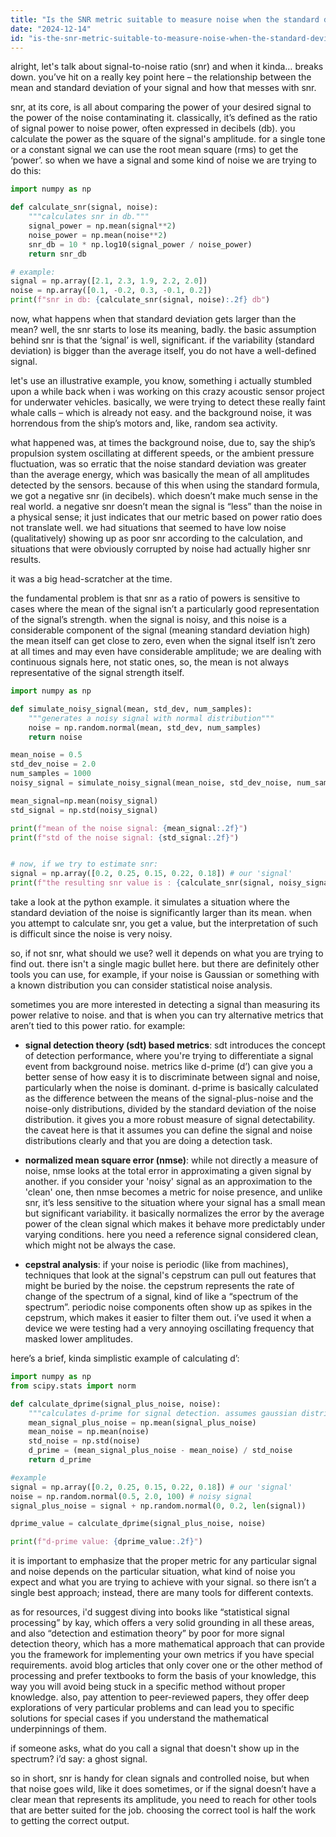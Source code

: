 ```yaml
---
title: "Is the SNR metric suitable to measure noise when the standard deviation is higher than the mean of continuous signal?"
date: "2024-12-14"
id: "is-the-snr-metric-suitable-to-measure-noise-when-the-standard-deviation-is-higher-than-the-mean-of-continuous-signal"
---
```


alright, let's talk about signal-to-noise ratio (snr) and when it kinda… breaks down. you’ve hit on a really key point here – the relationship between the mean and standard deviation of your signal and how that messes with snr.

snr, at its core, is all about comparing the power of your desired signal to the power of the noise contaminating it. classically, it’s defined as the ratio of signal power to noise power, often expressed in decibels (db). you calculate the power as the square of the signal's amplitude. for a single tone or a constant signal we can use the root mean square (rms) to get the ‘power’. so when we have a signal and some kind of noise we are trying to do this:

```python
import numpy as np

def calculate_snr(signal, noise):
    """calculates snr in db."""
    signal_power = np.mean(signal**2)
    noise_power = np.mean(noise**2)
    snr_db = 10 * np.log10(signal_power / noise_power)
    return snr_db

# example:
signal = np.array([2.1, 2.3, 1.9, 2.2, 2.0])
noise = np.array([0.1, -0.2, 0.3, -0.1, 0.2])
print(f"snr in db: {calculate_snr(signal, noise):.2f} db")

```

now, what happens when that standard deviation gets larger than the mean? well, the snr starts to lose its meaning, badly.  the basic assumption behind snr is that the ‘signal’ is well, significant. if the variability (standard deviation) is bigger than the average itself, you do not have a well-defined signal.

let's use an illustrative example, you know, something i actually stumbled upon a while back when i was working on this crazy acoustic sensor project for underwater vehicles. basically, we were trying to detect these really faint whale calls – which is already not easy. and the background noise, it was horrendous from the ship’s motors and, like, random sea activity.

what happened was, at times the background noise, due to, say the ship’s propulsion system oscillating at different speeds, or the ambient pressure fluctuation, was so erratic that the noise standard deviation was greater than the average energy, which was basically the mean of all amplitudes detected by the sensors. because of this when using the standard formula, we got a negative snr (in decibels). which doesn’t make much sense in the real world. a negative snr doesn’t mean the signal is “less” than the noise in a physical sense; it just indicates that our metric based on power ratio does not translate well. we had situations that seemed to have low noise (qualitatively) showing up as poor snr according to the calculation, and situations that were obviously corrupted by noise had actually higher snr results.

it was a big head-scratcher at the time.

the fundamental problem is that snr as a ratio of powers is sensitive to cases where the mean of the signal isn’t a particularly good representation of the signal’s strength. when the signal is noisy, and this noise is a considerable component of the signal (meaning standard deviation high) the mean itself can get close to zero, even when the signal itself isn’t zero at all times and may even have considerable amplitude; we are dealing with continuous signals here, not static ones, so, the mean is not always representative of the signal strength itself.

```python
import numpy as np

def simulate_noisy_signal(mean, std_dev, num_samples):
    """generates a noisy signal with normal distribution"""
    noise = np.random.normal(mean, std_dev, num_samples)
    return noise

mean_noise = 0.5
std_dev_noise = 2.0
num_samples = 1000
noisy_signal = simulate_noisy_signal(mean_noise, std_dev_noise, num_samples)

mean_signal=np.mean(noisy_signal)
std_signal = np.std(noisy_signal)

print(f"mean of the noise signal: {mean_signal:.2f}")
print(f"std of the noise signal: {std_signal:.2f}")


# now, if we try to estimate snr:
signal = np.array([0.2, 0.25, 0.15, 0.22, 0.18]) # our 'signal'
print(f"the resulting snr value is : {calculate_snr(signal, noisy_signal):.2f} db") # it doesn't really tell us much about the signal in the noise

```

take a look at the python example. it simulates a situation where the standard deviation of the noise is significantly larger than its mean. when you attempt to calculate snr, you get a value, but the interpretation of such is difficult since the noise is very noisy.

so, if not snr, what should we use? well it depends on what you are trying to find out. there isn't a single magic bullet here. but there are definitely other tools you can use, for example, if your noise is Gaussian or something with a known distribution you can consider statistical noise analysis.

sometimes you are more interested in detecting a signal than measuring its power relative to noise. and that is when you can try alternative metrics that aren’t tied to this power ratio. for example:

*   **signal detection theory (sdt) based metrics**: sdt introduces the concept of detection performance, where you're trying to differentiate a signal event from background noise. metrics like d-prime (d’) can give you a better sense of how easy it is to discriminate between signal and noise, particularly when the noise is dominant. d-prime is basically calculated as the difference between the means of the signal-plus-noise and the noise-only distributions, divided by the standard deviation of the noise distribution. it gives you a more robust measure of signal detectability. the caveat here is that it assumes you can define the signal and noise distributions clearly and that you are doing a detection task.

*   **normalized mean square error (nmse)**: while not directly a measure of noise, nmse looks at the total error in approximating a given signal by another. if you consider your 'noisy' signal as an approximation to the 'clean' one, then nmse becomes a metric for noise presence, and unlike snr, it’s less sensitive to the situation where your signal has a small mean but significant variability. it basically normalizes the error by the average power of the clean signal which makes it behave more predictably under varying conditions. here you need a reference signal considered clean, which might not be always the case.

*   **cepstral analysis**: if your noise is periodic (like from machines), techniques that look at the signal's cepstrum can pull out features that might be buried by the noise. the cepstrum represents the rate of change of the spectrum of a signal, kind of like a “spectrum of the spectrum”. periodic noise components often show up as spikes in the cepstrum, which makes it easier to filter them out. i’ve used it when a device we were testing had a very annoying oscillating frequency that masked lower amplitudes.

here’s a brief, kinda simplistic example of calculating d’:

```python
import numpy as np
from scipy.stats import norm

def calculate_dprime(signal_plus_noise, noise):
    """calculates d-prime for signal detection. assumes gaussian distrib."""
    mean_signal_plus_noise = np.mean(signal_plus_noise)
    mean_noise = np.mean(noise)
    std_noise = np.std(noise)
    d_prime = (mean_signal_plus_noise - mean_noise) / std_noise
    return d_prime

#example
signal = np.array([0.2, 0.25, 0.15, 0.22, 0.18]) # our 'signal'
noise = np.random.normal(0.5, 2.0, 100) # noisy signal
signal_plus_noise = signal + np.random.normal(0, 0.2, len(signal))

dprime_value = calculate_dprime(signal_plus_noise, noise)

print(f"d-prime value: {dprime_value:.2f}")
```

it is important to emphasize that the proper metric for any particular signal and noise depends on the particular situation, what kind of noise you expect and what you are trying to achieve with your signal. so there isn’t a single best approach; instead, there are many tools for different contexts.

as for resources, i'd suggest diving into books like “statistical signal processing” by kay, which offers a very solid grounding in all these areas, and also “detection and estimation theory” by poor for more signal detection theory, which has a more mathematical approach that can provide you the framework for implementing your own metrics if you have special requirements. avoid blog articles that only cover one or the other method of processing and prefer textbooks to form the basis of your knowledge, this way you will avoid being stuck in a specific method without proper knowledge. also, pay attention to peer-reviewed papers, they offer deep explorations of very particular problems and can lead you to specific solutions for special cases if you understand the mathematical underpinnings of them.

if someone asks, what do you call a signal that doesn't show up in the spectrum? i’d say: a ghost signal.

so in short, snr is handy for clean signals and controlled noise, but when that noise goes wild, like it does sometimes, or if the signal doesn’t have a clear mean that represents its amplitude, you need to reach for other tools that are better suited for the job. choosing the correct tool is half the work to getting the correct output.
